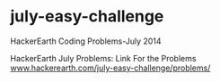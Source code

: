 july-easy-challenge
===================
HackerEarth Coding Problems-July 2014

HackerEarth July Problems:
Link For the Problems
www.hackerearth.com/july-easy-challenge/problems/
